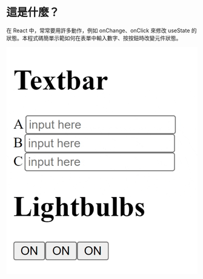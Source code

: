 # 這是什麼？

在 React 中，常常要用許多動作，例如 onChange、onClick 來修改 useState 的狀態。本程式碼簡單示範如何在表單中輸入數字、按按鈕時改變元件狀態。

![example](./src/assets/pic.gif '示範圖')
